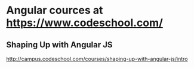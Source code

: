 # Angular cources at https://www.codeschool.com/
## Shaping Up with Angular JS
http://campus.codeschool.com/courses/shaping-up-with-angular-js/intro
